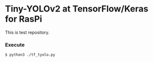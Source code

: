 # Tiny-YOLOv2 at TensorFlow/Keras for RasPi

This is test repository.

### Execute

```
$ python3 ./tf_tyolo.py
```


